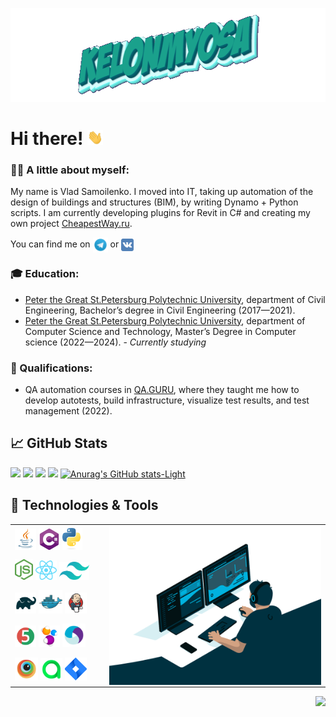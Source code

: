 <p align="center">
<img title="Header" alt="KELONMYOSA" src="assets/Header.gif" width="600" height="150"/>
</p>

# Hi there! <img src="assets/wave.gif" width="5%">

### :technologist: A little about myself:
My name is Vlad Samoilenko. I moved into IT, taking up automation of the design of buildings and structures (BIM), 
by writing Dynamo + Python scripts. I am currently developing plugins for Revit in C# and creating my own project [CheapestWay.ru](https://cheapestway.ru).  

You can find me on [<img src="assets/Telegram.svg" height="24px" align="center">](https://t.me/KELONMYOSA) or 
[<img src="https://github.com/KELONMYOSA/KELONMYOSA/blob/main/assets/vk.svg" height="20px" align="center">](https://vk.com/kelonmyosa)

### :mortar_board: Education:
- [Peter the Great St.Petersburg Polytechnic University](https://www.spbstu.ru), department of Civil Engineering,
Bachelor’s degree in Civil Engineering (2017—2021).
- [Peter the Great St.Petersburg Polytechnic University](https://www.spbstu.ru), department of Computer Science and Technology,
Master’s Degree in Computer science (2022—2024). - *Currently studying*

### :scroll: Qualifications:
- QA automation courses in [QA.GURU](https://qa.guru), where they taught me how to develop autotests, build infrastructure,
visualize test results, and test management (2022).

## &#x1f4c8; GitHub Stats
![](https://github-readme-stats.vercel.app/api?username=KELONMYOSA&count_private=true&show_icons=true&theme=vue#gh-light-mode-only)
![](https://github-readme-stats.vercel.app/api/top-langs?username=KELONMYOSA&count_private=true&layout=compact&theme=vue#gh-light-mode-only)
![](https://github-readme-stats.vercel.app/api?username=KELONMYOSA&count_private=true&show_icons=true&theme=gotham#gh-dark-mode-only)
![](https://github-readme-stats.vercel.app/api/top-langs?username=KELONMYOSA&count_private=true&layout=compact&theme=gotham#gh-dark-mode-only)
[![Anurag's GitHub stats-Light](https://github-readme-stats.vercel.app/api?username=KELONMYOSA&show_icons=true&theme=default#gh-light-mode-only)](https://github.com/anuraghazra/github-readme-stats#gh-light-mode-only)

## 🔧 Technologies & Tools

<table cellpadding=0 cellspacing=0>
    <tr>
        <td>
            <img width="25%" title="Java" src="assets/Java.svg">
            <img width="25%" title="C#" src="assets/C-Sharp.svg">
            <img width="23%" title="Python" src="assets/Python.svg">
        </td>
        <td rowspan="5" width="70%">
            <img align="right" alt="GIF" src="assets/code.gif">
        </td>
    </tr>
    <tr>
        <td>
            <img width="21%" title="NodeJS" src="assets/NodeJS.svg">
            <img width="25%" title="React" src="assets/React.svg">
            <img width="35%" title="Tailwind" src="assets/Tailwind.svg">
        </td>
    </tr>
    <tr>
        <td>
            <img width="25%" title="Gradle" src="assets/Gradle.svg">
            <img width="28%" title="Docker" src="assets/Docker.svg">
            <img width="25%" title="Jenkins" src="assets/Jenkins.svg">             
        </td>
    </tr>
    <tr>
        <td>
            <img width="25%" title="JUnit5" src="assets/junit5.svg">             
            <img width="25%" title="Selenide" src="assets/selenide-logo.svg ">
            <img width="27%" title="Appium" src="assets/Appium.svg">            
        </td>
    </tr>
    <tr>
        <td>
            <img width="27%" title="Browserstack" src="assets/Browserstack.svg">            
            <img width="26%" title="Allure TestOps" src="assets/allureTestOPS.svg">
            <img width="25%" title="Jira" src="assets/Jira.svg">          
        </td>
    </tr>
</table>
<img align="right" src="https://komarev.com/ghpvc/?username=KELONMYOSA&color=003140">